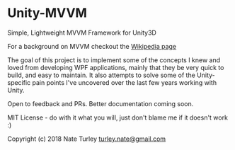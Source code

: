 # Unity-MVVM
Simple, Lightweight MVVM Framework for Unity3D

For a background on MVVM checkout the [Wikipedia page](https://en.wikipedia.org/wiki/Model%E2%80%93view%E2%80%93viewmodel)

The goal of this project is to implement some of the concepts I knew and loved from developing WPF applications, mainly that they be very quick to build, and easy to maintain. It also attempts to solve some of the Unity-specific pain points I've uncovered over the last few years working with Unity.


Open to feedback and PRs. Better documentation coming soon.


MIT License - do with it what you will, just don't blame me if it doesn't work :)

Copyright (c) 2018 Nate Turley
turley.nate@gmail.com
